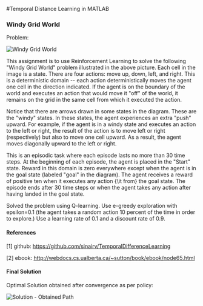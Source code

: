 #Temporal Distance Learning in MATLAB

### Windy Grid World

Problem:

![Windy Grid World](https://github.com/adilansari/Windy-Grid-World-Q-Learning/images/Problem.jpg)

This assignment is to use Reinforcement Learning to solve the following "Windy Grid World" problem illustrated in the above picture. Each cell in the image is a state. There are four actions: move up, down, left, and right. This is a deterministic domain -- each action deterministically moves the agent one cell in the direction indicated. If the agent is on the boundary of the world and executes an action that would move it "off" of the world, it remains on the grid in the same cell from which it executed the action.

Notice that there are arrows drawn in some states in the diagram. These are the "windy" states. In these states, the agent experiences an extra "push" upward. For example, if the agent is in a windy state and executes an action to the left or right, the result of the action is to move left or right (respectively) but also to move one cell upward. As a result, the agent moves diagonally upward to the left or right.

This is an episodic task where each episode lasts no more than 30 time steps. At the beginning of each episode, the agent is placed in the "Start" state. Reward in this domain is zero everywhere except when the agent is in the goal state (labeled "goal" in the diagram). The agent receives a reward of positive ten when it executes any action {\it from} the goal state. The episode ends after 30 time steps or when the agent takes any action after having landed in the goal state.

Solved the problem using Q-learning. Use e-greedy exploration with epsilon=0.1 (the agent takes a random action 10 percent of the time in order to explore.) Use a learning 
rate of 0.1 and a discount rate of 0.9.

#### References

[1] github: https://github.com/sinairv/TemporalDifferenceLearning

[2] ebook: http://webdocs.cs.ualberta.ca/~sutton/book/ebook/node65.html

#### Final Solution

Optimal Solution obtained after convergence as per policy:

![Solution - Obtained Path](https://github.com/adilansari/Windy-Grid-World-Q-Learning/images/Solution.jpg)